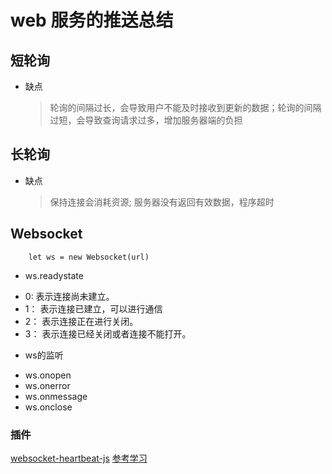 # web 服务的推送总结

## 短轮询

+ 缺点
  > 轮询的间隔过长，会导致用户不能及时接收到更新的数据；轮询的间隔过短，会导致查询请求过多，增加服务器端的负担

## 长轮询

+ 缺点
  > 保持连接会消耗资源; 服务器没有返回有效数据，程序超时

## Websocket

```
    let ws = new Websocket(url)
```

+ ws.readystate

* 0: 表示连接尚未建立。
* 1： 表示连接已建立，可以进行通信
* 2： 表示连接正在进行关闭。
* 3： 表示连接已经关闭或者连接不能打开。

+ ws的监听
* ws.onopen
* ws.onerror
* ws.onmessage
* ws.onclose

### 插件
[websocket-heartbeat-js](https://github.com/zimv/websocket-heartbeat-js)
[参考学习](https://www.cnblogs.com/1wen/p/5808276.html)